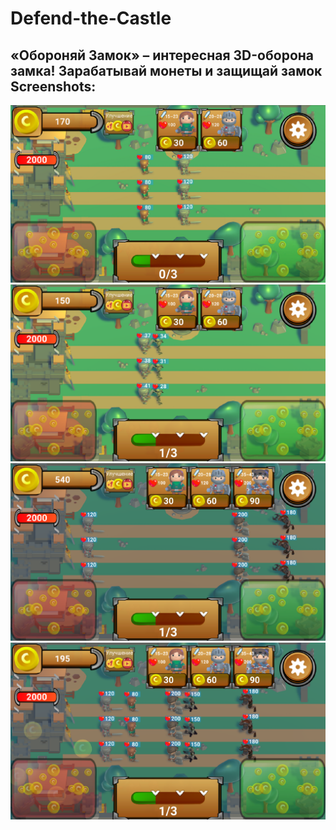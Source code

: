 # Defend-the-Castle
«Обороняй Замок» – интересная 3D-оборона замка! Зарабатывай монеты и защищай замок
Screenshots:
-------------------------
![Alt text](/Screenshots/Screenshot1.png?raw=true "GamePlay")
![Alt text](/Screenshots/Screenshot2.png?raw=true "GamePlay")
![Alt text](/Screenshots/Screenshot3.png?raw=true "GamePlay")
![Alt text](/Screenshots/Screenshot4.png?raw=true "GamePlay")

